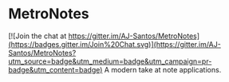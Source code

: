 # MetroNotes

[![Join the chat at https://gitter.im/AJ-Santos/MetroNotes](https://badges.gitter.im/Join%20Chat.svg)](https://gitter.im/AJ-Santos/MetroNotes?utm_source=badge&utm_medium=badge&utm_campaign=pr-badge&utm_content=badge)
A modern take at note applications.
